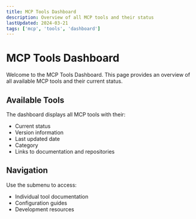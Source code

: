 ```yaml
---
title: MCP Tools Dashboard
description: Overview of all MCP tools and their status
lastUpdated: 2024-03-21
tags: ['mcp', 'tools', 'dashboard']
---
```


# MCP Tools Dashboard

Welcome to the MCP Tools Dashboard. This page provides an overview of all available MCP tools and their current status.

## Available Tools

The dashboard displays all MCP tools with their:
- Current status
- Version information
- Last updated date
- Category
- Links to documentation and repositories

## Navigation

Use the submenu to access:
- Individual tool documentation
- Configuration guides
- Development resources 